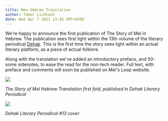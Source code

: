 ```yaml
---
title: New Hebrew Translation
author: Tomer Lichtash
date: Wed Apr 7 2021 13:45 GMT+0300
---
```


We're happy to announce the first publication of The Story of Mel in Hebrew. The publication sees first light within the 13th volume of the literary periodical [Dehak](https://mitzlolpoetry.wixsite.com/dehak/13). This is the first time the story sees light within an actual literary platform, as a piece of actual folklore.

Along with the translation we've added an introductory preface, and 50-some sidenotes, to ease the read for the non-tech reader. Full text, with preface and comments will soon be published on Mel's Loop website.

![](https://hapinkas.com/static/assets/179336898_10159668751861518_5418128068163937771_n_mm8cy6.jpg)

_The Story of Mel Hebrew Translation first fold, published in Dehak Literary Periodical_

![](https://hapinkas.com/static/assets/9f8e9214adaaa4b57b29_yx777b.jpg)

_Dehak Literary Periodical #13 cover_

